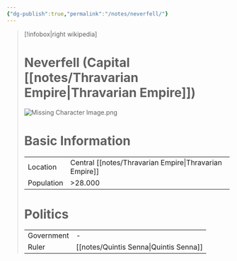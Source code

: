 ```yaml
---
{"dg-publish":true,"permalink":"/notes/neverfell/"}
---
```


> [!infobox|right wikipedia]
> # Neverfell (Capital [[notes/Thravarian Empire\|Thravarian Empire]])
> ![Missing Character Image.png](/img/user/images/Missing%20Character%20Image.png)
># Basic Information
> |  |   |
> | ---- | --- |
> | Location | Central [[notes/Thravarian Empire\|Thravarian Empire]] |
> | Population | >28.000 |  
> # Politics
>  |  |   |
> | ---- | --- |
> | Government | - |
> | Ruler | [[notes/Quintis Senna\|Quintis Senna]]|